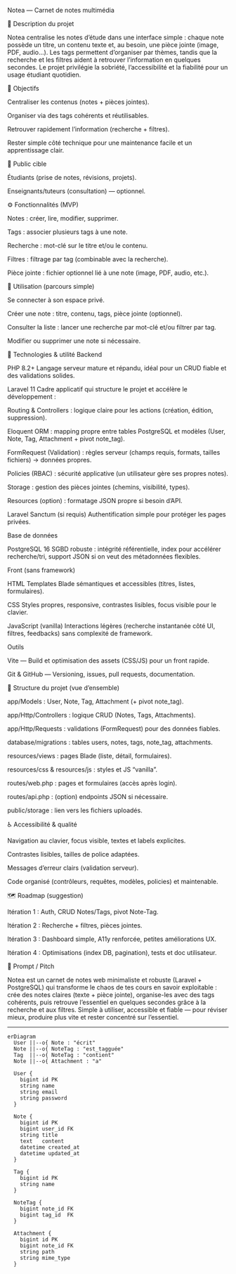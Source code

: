 Notea — Carnet de notes multimédia

📝 Description du projet

Notea centralise les notes d’étude dans une interface simple : chaque note possède un titre, un contenu texte et, au besoin, une pièce jointe (image, PDF, audio…). Les tags permettent d’organiser par thèmes, tandis que la recherche et les filtres aident à retrouver l’information en quelques secondes. Le projet privilégie la sobriété, l’accessibilité et la fiabilité pour un usage étudiant quotidien.

🎯 Objectifs

Centraliser les contenus (notes + pièces jointes).

Organiser via des tags cohérents et réutilisables.

Retrouver rapidement l’information (recherche + filtres).

Rester simple côté technique pour une maintenance facile et un apprentissage clair.

👥 Public cible

Étudiants (prise de notes, révisions, projets).

Enseignants/tuteurs (consultation) — optionnel.

⚙️ Fonctionnalités (MVP)

Notes : créer, lire, modifier, supprimer.

Tags : associer plusieurs tags à une note.

Recherche : mot-clé sur le titre et/ou le contenu.

Filtres : filtrage par tag (combinable avec la recherche).

Pièce jointe : fichier optionnel lié à une note (image, PDF, audio, etc.).

🧭 Utilisation (parcours simple)

Se connecter à son espace privé.

Créer une note : titre, contenu, tags, pièce jointe (optionnel).

Consulter la liste : lancer une recherche par mot-clé et/ou filtrer par tag.

Modifier ou supprimer une note si nécessaire.

🧰 Technologies & utilité
Backend

PHP 8.2+
Langage serveur mature et répandu, idéal pour un CRUD fiable et des validations solides.

Laravel 11
Cadre applicatif qui structure le projet et accélère le développement :

Routing & Controllers : logique claire pour les actions (création, édition, suppression).

Eloquent ORM : mapping propre entre tables PostgreSQL et modèles (User, Note, Tag, Attachment + pivot note_tag).

FormRequest (Validation) : règles serveur (champs requis, formats, tailles fichiers) → données propres.

Policies (RBAC) : sécurité applicative (un utilisateur gère ses propres notes).

Storage : gestion des pièces jointes (chemins, visibilité, types).

Resources (option) : formatage JSON propre si besoin d’API.

Laravel Sanctum (si requis)
Authentification simple pour protéger les pages privées.

Base de données

PostgreSQL 16
SGBD robuste : intégrité référentielle, index pour accélérer recherche/tri, support JSON si on veut des métadonnées flexibles.

Front (sans framework)

HTML
Templates Blade sémantiques et accessibles (titres, listes, formulaires).

CSS
Styles propres, responsive, contrastes lisibles, focus visible pour le clavier.

JavaScript (vanilla)
Interactions légères (recherche instantanée côté UI, filtres, feedbacks) sans complexité de framework.

Outils

Vite — Build et optimisation des assets (CSS/JS) pour un front rapide.

Git & GitHub — Versioning, issues, pull requests, documentation.

📁 Structure du projet (vue d’ensemble)

app/Models : User, Note, Tag, Attachment (+ pivot note_tag).

app/Http/Controllers : logique CRUD (Notes, Tags, Attachments).

app/Http/Requests : validations (FormRequest) pour des données fiables.

database/migrations : tables users, notes, tags, note_tag, attachments.

resources/views : pages Blade (liste, détail, formulaires).

resources/css & resources/js : styles et JS “vanilla”.

routes/web.php : pages et formulaires (accès après login).

routes/api.php : (option) endpoints JSON si nécessaire.

public/storage : lien vers les fichiers uploadés.

♿ Accessibilité & qualité

Navigation au clavier, focus visible, textes et labels explicites.

Contrastes lisibles, tailles de police adaptées.

Messages d’erreur clairs (validation serveur).

Code organisé (contrôleurs, requêtes, modèles, policies) et maintenable.

🗺️ Roadmap (suggestion)

Itération 1 : Auth, CRUD Notes/Tags, pivot Note-Tag.

Itération 2 : Recherche + filtres, pièces jointes.

Itération 3 : Dashboard simple, A11y renforcée, petites améliorations UX.

Itération 4 : Optimisations (index DB, pagination), tests et doc utilisateur.

🎤 Prompt / Pitch

Notea est un carnet de notes web minimaliste et robuste (Laravel + PostgreSQL) qui transforme le chaos de tes cours en savoir exploitable : crée des notes claires (texte + pièce jointe), organise-les avec des tags cohérents, puis retrouve l’essentiel en quelques secondes grâce à la recherche et aux filtres. Simple à utiliser, accessible et fiable — pour réviser mieux, produire plus vite et rester concentré sur l’essentiel.

---
```mermaid
erDiagram
  User ||--o{ Note : "écrit"
  Note ||--o{ NoteTag : "est_tagguée"
  Tag  ||--o{ NoteTag : "contient"
  Note ||--o{ Attachment : "a"

  User {
    bigint id PK
    string name
    string email
    string password
  }

  Note {
    bigint id PK
    bigint user_id FK
    string title
    text   content
    datetime created_at
    datetime updated_at
  }

  Tag {
    bigint id PK
    string name
  }

  NoteTag {
    bigint note_id FK
    bigint tag_id  FK
  }

  Attachment {
    bigint id PK
    bigint note_id FK
    string path
    string mime_type
  }

